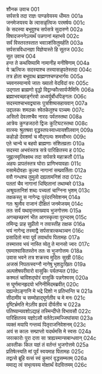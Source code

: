  शौनक उवाच	001  
 सर्पसत्रे तदा राज्ञः पाण्डवेयस्य धीमतः	001a  
 जनमेजयस्य के त्वासन्नृत्विजः परमर्षयः	001c  
 के सदस्या बभूवुश्च सर्पसत्रे सुदारुणे	002a  
 विषादजननेऽत्यर्थं पन्नगानां महाभये	002c  
 सर्वं विस्तरतस्तात भवाञ्शंसितुमर्हति	003a  
 सर्पसत्रविधानज्ञा विज्ञेयास्ते हि सूतज	003c  
 सूत उवाच	004  
 हन्त ते कथयिष्यामि नामानीह मनीषिणाम्	004a  
 ये ऋत्विजः सदस्याश्च तस्यासन्नृपतेस्तदा	004c  
 तत्र होता बभूवाथ ब्राह्मणश्चण्डभार्गवः	005a  
 च्यवनस्यान्वये जातः ख्यातो वेदविदां वरः	005c  
 उद्गाता ब्राह्मणो वृद्धो विद्वान्कौत्सार्यजैमिनिः	006a  
 ब्रह्माभवच्छार्ङ्गरवो अध्वर्युर्बोधपिङ्गलः	006c  
 सदस्यश्चाभवद्व्यासः पुत्रशिष्यसहायवान्	007a  
 उद्दालकः शमठकः श्वेतकेतुश्च पञ्चमः	007c  
 असितो देवलश्चैव नारदः पर्वतस्तथा	008a  
 आत्रेयः कुण्डजठरो द्विजः कुटिघटस्तथा	008c  
 वात्स्यः श्रुतश्रवा वृद्धस्तपःस्वाध्यायशीलवान्	009a  
 कहोडो देवशर्मा च मौद्गल्यः शमसौभरः	009c  
 एते चान्ये च बहवो ब्राह्मणाः संशितव्रताः	010a  
 सदस्या अभवंस्तत्र सत्रे पारिक्षितस्य ह	010c  
 जुह्वत्स्वृत्विक्ष्वथ तदा सर्पसत्रे महाक्रतौ	011a  
 अहयः प्रापतंस्तत्र घोराः प्राणिभयावहाः	011c  
 वसामेदोवहाः कुल्या नागानां सम्प्रवर्तिताः	012a  
 ववौ गन्धश्च तुमुलो दह्यतामनिशं तदा	012c  
 पततां चैव नागानां धिष्ठितानां तथाम्बरे	013a  
 अश्रूयतानिशं शब्दः पच्यतां चाग्निना भृशम्	013c  
 तक्षकस्तु स नागेन्द्रः पुरंदरनिवेशनम्	014a   
 गतः श्रुत्वैव राजानं दीक्षितं जनमेजयम्	014c  
 ततः सर्वं यथावृत्तमाख्याय भुजगोत्तमः	015a  
 अगच्छच्छरणं भीत आगस्कृत्वा पुरन्दरम्	015c  
 तमिन्द्रः प्राह सुप्रीतो न तवास्तीह तक्षक	016a  
 भयं नागेन्द्र तस्माद्वै सर्पसत्रात्कथञ्चन	016c  
 प्रसादितो मया पूर्वं तवार्थाय पितामहः	017a  
 तस्मात्तव भयं नास्ति व्येतु ते मानसो ज्वरः	017c  
 एवमाश्वासितस्तेन ततः स भुजगोत्तमः	018a  
 उवास भवने तत्र शक्रस्य मुदितः सुखी	018c  
 अजस्रं निपतत्स्वग्नौ नागेषु भृशदुःखितः	019a  
 अल्पशेषपरीवारो वासुकिः पर्यतप्यत	019c  
 कश्मलं चाविशद्घोरं वासुकिं पन्नगेश्वरम्	020a  
 स घूर्णमानहृदयो भगिनीमिदमब्रवीत्	020c  
 दह्यन्तेऽङ्गानि मे भद्रे दिशो न प्रतिभान्ति च	021a  
 सीदामीव च सम्मोहाद्घूर्णतीव च मे मनः	021c  
 दृष्टिर्भ्रमति मेऽतीव हृदयं दीर्यतीव च	022a  
 पतिष्याम्यवशोऽद्याहं तस्मिन्दीप्ते विभावसौ	022c  
 पारिक्षितस्य यज्ञोऽसौ वर्ततेऽस्मज्जिघांसया	023a  
 व्यक्तं मयापि गन्तव्यं पितृराजनिवेशनम्	023c  
 अयं स कालः सम्प्राप्तो यदर्थमसि मे स्वसः	024a  
 जरत्कारोः पुरा दत्ता सा त्राह्यस्मान्सबान्धवान्	024c  
 आस्तीकः किल यज्ञं तं वर्तन्तं भुजगोत्तमे	025a  
 प्रतिषेत्स्यति मां पूर्वं स्वयमाह पितामहः	025c  
 तद्वत्से ब्रूहि वत्सं स्वं कुमारं वृद्धसम्मतम्	026a  
 ममाद्य त्वं सभृत्यस्य मोक्षार्थं वेदवित्तमम् 	026c  

